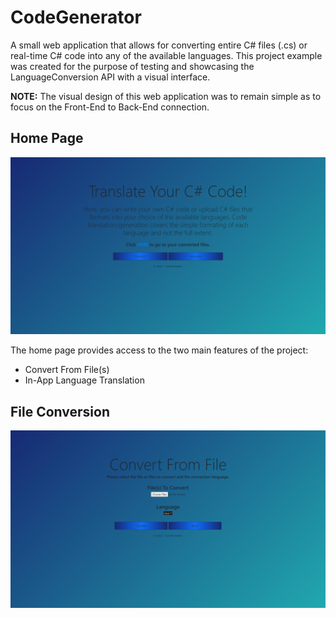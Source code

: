 # CodeGenerator
A small web application that allows for converting entire C# files (.cs) or real-time C# code into any of the available languages.
This project example was created for the purpose of testing and showcasing the LanguageConversion API with a visual interface.

**NOTE:** The visual design of this web application was to remain simple as to focus on the Front-End to Back-End connection.

## Home Page
![Home](https://github.com/Zoobop/CodeGenerator/blob/master/gitImages/Home.png "Home")

The home page provides access to the two main features of the project:
- Convert From File(s)
- In-App Language Translation

## File Conversion
![File Conversion](https://github.com/Zoobop/CodeGenerator/blob/master/gitImages/Convert.png "File Convert")
